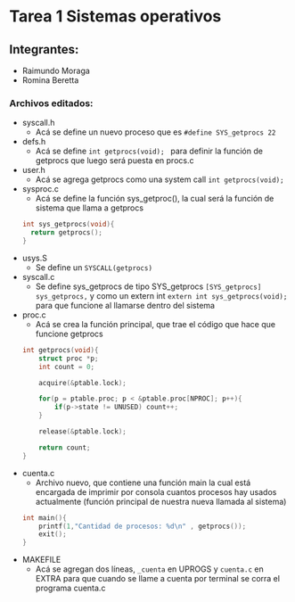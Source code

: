 # Tarea 1 Sistemas operativos
## Integrantes:
* Raimundo Moraga
* Romina Beretta

### Archivos editados:
* syscall.h
    * Acá se define un nuevo proceso que es ```` #define SYS_getprocs 22 ```` 
* defs.h
    * Acá se define ```int getprocs(void); ``` para definir la función de getprocs que luego será puesta en procs.c
* user.h
    * Acá se agrega getprocs como una system call ````int getprocs(void);````
* sysproc.c
    * Acá se define la función sys_getproc(), la cual será la función de sistema que llama a getprocs 
    ```C
    int sys_getprocs(void){
      return getprocs();
    }
    ```
* usys.S
    * Se define un ````SYSCALL(getprocs)```` 
* syscall.c
    * Se define sys_getprocs de tipo SYS_getprocs ````[SYS_getprocs]   sys_getprocs,```` y como un extern int  ````extern int sys_getprocs(void);```` para que funcione al llamarse dentro del sistema
* proc.c
    * Acá se crea la función principal, que trae el código que hace que funcione getprocs
    ````C
    int getprocs(void){
        struct proc *p;
        int count = 0;

        acquire(&ptable.lock);

        for(p = ptable.proc; p < &ptable.proc[NPROC]; p++){
            if(p->state != UNUSED) count++;
        }

        release(&ptable.lock);

        return count;
    }
    ````
* cuenta.c 
    * Archivo nuevo, que contiene una función main la cual está encargada de imprimir por consola cuantos procesos hay usados actualmente (función principal de nuestra nueva llamada al sistema)
    ````C
    int main(){
        printf(1,"Cantidad de procesos: %d\n" , getprocs());
        exit();
    }
    ````
* MAKEFILE
    * Acá se agregan dos líneas, ````_cuenta```` en UPROGS y ````cuenta.c```` en EXTRA para que cuando se llame a cuenta por terminal se corra el programa cuenta.c
